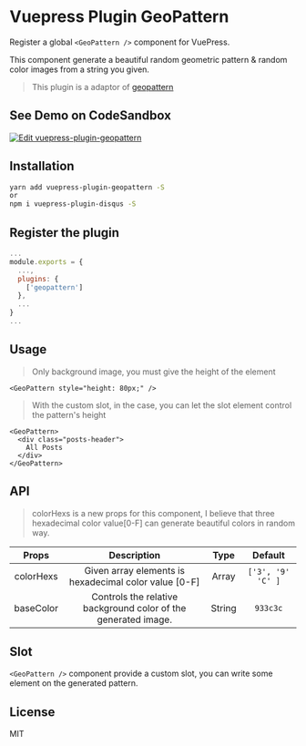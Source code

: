 # Vuepress Plugin GeoPattern

Register a global `<GeoPattern />` component for VuePress.

This component generate a beautiful random  geometric pattern & random color images from a string you given.

> This plugin is a adaptor of [geopattern](https://github.com/btmills/geopattern)

## See Demo on CodeSandbox

[![Edit vuepress-plugin-geopattern](https://codesandbox.io/static/img/play-codesandbox.svg)](https://codesandbox.io/s/fast-pine-42vz4?fontsize=14&hidenavigation=1&theme=dark)

## Installation

```bash
yarn add vuepress-plugin-geopattern -S
or
npm i vuepress-plugin-disqus -S
```

## Register the plugin

```js
...
module.exports = {
  ...,
  plugins: {
    ['geopattern']
  },
  ...
}
...
```

## Usage

> Only background image, you must give the height of the element

```vue
<GeoPattern style="height: 80px;" />
```

> With the custom slot, in the case, you can let the slot element control the pattern's height

```vue
<GeoPattern>
  <div class="posts-header">
    All Posts
  </div>
</GeoPattern>
```

## API

> colorHexs is a new props for this component, I believe that three hexadecimal color value[0-F] can generate beautiful colors in random way.

| Props | Description | Type | Default |
| :---: | :---------: | :--: | :-----: |
| colorHexs | Given array elements is hexadecimal color value [0-F] | Array | `['3', '9' 'C' ]` |
| baseColor | Controls the relative background color of the generated image. | String | `933c3c` |

## Slot

`<GeoPattern />` component provide a custom slot, you can write some element on the generated pattern.

## License

MIT
